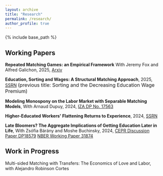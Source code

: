 ```yaml
---
layout: archive
title: "Research"
permalink: /research/
author_profile: true
---
```


{% include base_path %}

## Working Papers ##

**Repeated Matching Games: an Empirical Framework** With Jeremy Fox and Alfred Galichon, 2025, [Arxiv](https://urldefense.proofpoint.com/v2/url?u=http-3A__arxiv.org_abs_2510.02737&d=DwIBaQ&c=slrrB7dE8n7gBJbeO0g-IQ&r=Uuq84L5qrCzjIkr897kGKPURHU3TTNapqENssxQZ5fo&m=cq5w6REVrPBXm9uoXh29qCfk2bW1vvMo0VoTAhrvriucpxTvyPO2kKIBNeqoP_Tj&s=x7dUN0UtTrPyQfRY2uvc8eIQ-EJ3e1xctSz4xrvs-to&e=)

**Education, Sorting and Wages: A Structural Matching Approach**, 2025,
[SSRN](https://papers.ssrn.com/sol3/papers.cfm?abstract_id=5396926) 
<font size="3"> (previous title: Sorting and the Decreasing Education Wage Premium) </font>

**Modeling Monospony on the Labor Market with Separable Matching Models**, With Arnaud Dupuy, 2024,
[IZA DP No. 17563](https://docs.iza.org/dp17563.pdf)

**Higher-Educated Workers' Flattening Returns to Experience**, 2024, [SSRN](https://papers.ssrn.com/sol3/papers.cfm?abstract_id=5018246)

<!-- <font size="3"> This paper documents the labor-earning trajectories of young workers in France since the early 1990s. Wages at labor market entry increase overall, but the higher education graduates' wage growth flattens across cohorts. The paper proposes an equilibrium model of human capital accumulation over the life cycle in which a representative firm requires labor in two different occupations, routine and complex. The complex occupation allows faster human capital accumulation. Workers sort into occupations based on initial human capital and ability to learn. The model is estimated using observed wage moments and occupation sorting over thirty years. Estimation results highlight the role of the French higher education expansion of the 1990s and 2000s in causing occupational congestion, whereby the share of higher education graduates employed in routine occupations rose, flattening their wage profiles.  </font>     -->

<!-- This project in conducted as part of a [CEREQ workgroup](https://www.cereq.fr/le-cereq-activites-scientifiques-groupes-de-travail-et-seminaires/groupe-dexploitation-generation) (in French). -->

**Late Bloomers? The Aggregate Implications of Getting Education Later in Life**, With Zsófia Bárány and Moshe Buchinsky, 2024,
[CEPR Discussion Paper DP18579](https://cepr.org/publications/dp18579)
[NBER Working Paper 31874](https://www.nber.org/papers/w31874)

<!-- <font size="3">It is generally agreed upon that most individuals who acquire a college degree do so in their early 20s. Despite this consensus, we show that in the US from the 1930 birth cohort onwards a large fraction – around 20% – of college graduates obtained their degree after age 30. We explore the implications of this phenomenon. First, we show that these so called late bloomers have significantly contributed to
the narrowing of gender and racial gaps in the college share, despite the general widening of the racial gap. Second, late bloomers are responsible for more than half of the increase in the aggregate college share from 1960 onwards. Finally, we show that the returns to having a college degree vary depending on the age at graduation. Ignoring the existence of late bloomers therefore leads to a significant underestimation of the returns to college education for those finishing college in their early 20s. </font>  -->


<!-- <font size="3"> This paper studies the interplay between education expansion and workers and firms sorting in Portugal between 1987 and 2017. The Portuguese labor market is characterized by three facts: a decreasing high school wage premium, a dramatic increase in supply of high school graduates, and an increasingly unbalanced distribution of high school graduates across industries. To quantify the impact of the latter two on the former, I build a model of one-to-many matching where workers sort with firms based on their own preferences, their relative productivity within the firm, and substitution patterns with other workers. Using tool from the optimal transport literature, I solve the model and structurally estimate it on matched employer-employee data. Estimates suggest changes in sorting are mainly driven by heterogeneous increase in relative productivity of high school graduates relative to non graduates across industries. It acts as a mitigating force on the decreasing high school wage premium, but does not fully compensate for high school graduates' rise in relative supply.  </font>  -->

<!-- **Education Expansion, Sorting, and the Decreasing Wage Premium**, 2023,
[WP](https://paulinecorblet.github.io/pdf/JMP.pdf) 
<font size="3"> This paper has received the ‘Honorable Mention' Award at the 2022 IAAE Conference.
The data was kindly provided by the Instituto Nacional de Estatistica with the help of Francesco Franco at Nova SBE in Lisbon. </font>  -->




## Work in Progress ##

Multi-sided Matching with Transfers: The Economics of Love and Labor, with Alejandro Robinson Cortes